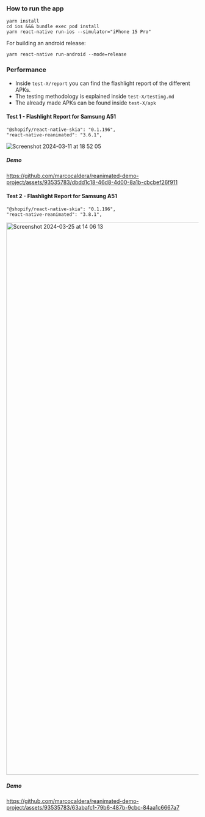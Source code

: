 ### How to run the app

```
yarn install
cd ios &&& bundle exec pod install
yarn react-native run-ios --simulator="iPhone 15 Pro"
```

For building an android release:

```
yarn react-native run-android --mode=release
```

### Performance

- Inside `test-X/report` you can find the flashlight report of the different APKs.
- The testing methodology is explained inside `test-X/testing.md`
- The already made APKs can be found inside `test-X/apk`

#### Test 1 - Flashlight Report for Samsung A51

```
"@shopify/react-native-skia": "0.1.196",
"react-native-reanimated": "3.6.1",
```

![Screenshot 2024-03-11 at 18 52 05](https://github.com/marcocaldera/reanimated-demo-project/assets/93535783/90e3d470-6604-440b-bfb7-fdc3199af01d)

##### Demo

https://github.com/marcocaldera/reanimated-demo-project/assets/93535783/dbdd1c18-46d8-4d00-8a1b-cbcbef26f911

#### Test 2 - Flashlight Report for Samsung A51

```
"@shopify/react-native-skia": "0.1.196",
"react-native-reanimated": "3.8.1",
```

<img width="1445" alt="Screenshot 2024-03-25 at 14 06 13" src="https://github.com/marcocaldera/reanimated-demo-project/assets/93535783/f932f28a-a4f9-41eb-a934-89418a3ff9f3">

##### Demo

https://github.com/marcocaldera/reanimated-demo-project/assets/93535783/63abafc1-79b6-487b-9cbc-84aa1c6667a7


